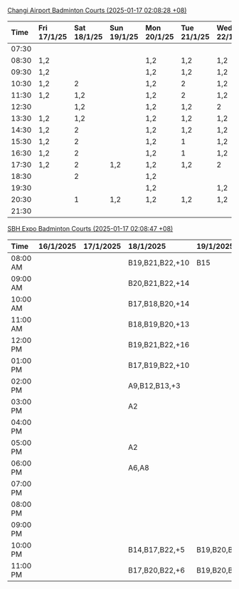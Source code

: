 [Changi Airport Badminton Courts (2025-01-17 02:08:28 +08)](https://www.carc.org.sg/FacilityBooking.aspx)

| Time   | Fri 17/1/25   | Sat 18/1/25   | Sun 19/1/25   | Mon 20/1/25   | Tue 21/1/25   | Wed 22/1/25   | Thu 23/1/25   |
|:-------|:--------------|:--------------|:--------------|:--------------|:--------------|:--------------|:--------------|
| 07:30  |               |               |               |               |               |               |               |
| 08:30  | 1,2           |               |               | 1,2           | 1,2           | 1,2           | 1,2           |
| 09:30  | 1,2           |               |               | 1,2           | 1,2           | 1,2           | 1,2           |
| 10:30  | 1,2           | 2             |               | 1,2           | 2             | 1,2           | 1,2           |
| 11:30  | 1,2           | 1,2           |               | 1,2           | 2             | 1,2           | 1,2           |
| 12:30  |               | 1,2           |               | 1,2           | 1,2           | 2             | 1,2           |
| 13:30  | 1,2           | 1,2           |               | 1,2           | 1,2           | 1,2           | 1,2           |
| 14:30  | 1,2           | 2             |               | 1,2           | 1,2           | 1,2           | 1,2           |
| 15:30  | 1,2           | 2             |               | 1,2           | 1             | 1,2           | 1,2           |
| 16:30  | 1,2           | 2             |               | 1,2           | 1             | 1,2           | 1,2           |
| 17:30  | 1,2           | 2             | 1,2           | 1,2           | 1,2           | 2             | 1,2           |
| 18:30  |               | 2             |               | 1,2           |               |               | 2             |
| 19:30  |               |               |               | 1,2           |               | 1,2           | 2             |
| 20:30  |               | 1             | 1,2           | 1,2           | 1,2           | 1,2           | 1,2           |
| 21:30  |               |               |               |               |               |               |               |

[SBH Expo Badminton Courts (2025-01-17 02:08:47 +08)](https://singaporebadmintonhall.getomnify.com/widgets/O3MRKGBH359GA55KHMG1RD)

| Time     | 16/1/2025   | 17/1/2025   | 18/1/2025       | 19/1/2025       | 20/1/2025      | 21/1/2025       | 22/1/2025       |
|:---------|:------------|:------------|:----------------|:----------------|:---------------|:----------------|:----------------|
| 08:00 AM |             |             | B19,B21,B22,+10 | B15             | B20,B21,B22,+9 | B19,B21,B22,+14 | B19,B21,B22,+19 |
| 09:00 AM |             |             | B20,B21,B22,+14 |                 |                | B19,B21,B22,+14 | B19,B21,B22,+19 |
| 10:00 AM |             |             | B17,B18,B20,+14 |                 |                | B19,B21,B22,+17 | B18,B21,B22,+14 |
| 11:00 AM |             |             | B18,B19,B20,+13 |                 |                | B19,B21,B22,+17 | B18,B21,B22,+15 |
| 12:00 PM |             |             | B19,B21,B22,+16 |                 |                | B19,B21,B22,+13 | B19,B21,B22,+19 |
| 01:00 PM |             |             | B17,B19,B22,+10 |                 |                | B19,B21,B22,+13 | B19,B21,B22,+19 |
| 02:00 PM |             |             | A9,B12,B13,+3   |                 |                | B19,B21,B22,+16 | B19,B21,B22,+18 |
| 03:00 PM |             |             | A2              |                 |                | B17,B19,B20,+4  | B19,B21,B22,+7  |
| 04:00 PM |             |             |                 |                 |                | B16,B17,B20,+3  | B20,B21,B22,+4  |
| 05:00 PM |             |             | A2              |                 |                | B19,B21,B22,+10 | B14,B15,B16,+1  |
| 06:00 PM |             |             | A6,A8           |                 |                |                 |                 |
| 07:00 PM |             |             |                 |                 |                |                 |                 |
| 08:00 PM |             |             |                 |                 | B18,B20,B21,+2 |                 |                 |
| 09:00 PM |             |             |                 |                 | B19,B21,B22,+8 |                 |                 |
| 10:00 PM |             |             | B14,B17,B22,+5  | B19,B20,B21,+10 | A10,A8,A9,+6   | A10,A8,A9,+7    | A7,A8,A9,+6     |
| 11:00 PM |             |             | B17,B20,B22,+6  | B19,B20,B21,+11 | A10,A8,A9,+7   | A10,A8,A9,+7    | A7,A8,A9,+6     |
